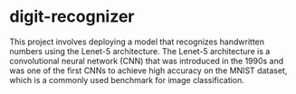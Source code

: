 # digit-recognizer
 This project involves deploying a model that recognizes handwritten numbers using the Lenet-5 architecture. The Lenet-5 architecture is a convolutional neural network (CNN) that was introduced in the 1990s and was one of the first CNNs to achieve high accuracy on the MNIST dataset, which is a commonly used benchmark for image classification.
